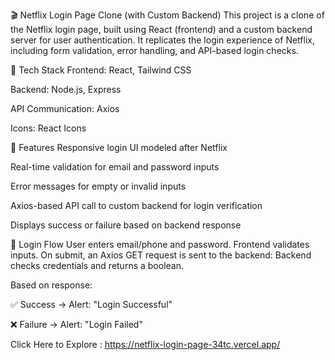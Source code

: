 🎬 Netflix Login Page Clone (with Custom Backend)
This project is a clone of the Netflix login page, built using React (frontend) and a custom backend server for user authentication. It replicates the login experience of Netflix, including form validation, error handling, and API-based login checks.

🔧 Tech Stack
Frontend: React, Tailwind CSS

Backend: Node.js, Express 

API Communication: Axios

Icons: React Icons

🚀 Features
Responsive login UI modeled after Netflix

Real-time validation for email and password inputs

Error messages for empty or invalid inputs

Axios-based API call to custom backend for login verification

Displays success or failure based on backend response

🔐 Login Flow
User enters email/phone and password.
Frontend validates inputs.
On submit, an Axios GET request is sent to the backend:
Backend checks credentials and returns a boolean.

Based on response:

✅ Success → Alert: "Login Successful"

❌ Failure → Alert: "Login Failed"

Click Here to Explore : https://netflix-login-page-34tc.vercel.app/
